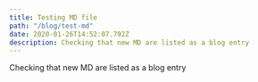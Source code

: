 ```yaml
---
title: Testing MD file
path: "/blog/test-md"
date: 2020-01-26T14:52:07.792Z
description: Checking that new MD are listed as a blog entry
---
```

Checking that new MD are listed as a blog entry
